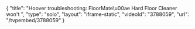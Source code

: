 {
    "title": "Hoover troubleshooting: FloorMate\u00ae Hard Floor Cleaner won't ",
    "type": "solo",
    "layout": "iframe-static",
    "videoId": "3788059",
    "url": "\/tvpembed\/3788059"
}